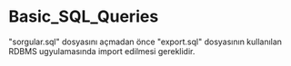# Basic_SQL_Queries
"sorgular.sql" dosyasını açmadan önce "export.sql" dosyasının kullanılan RDBMS ugyulamasında import edilmesi gereklidir.
